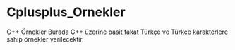 Cplusplus_Ornekler
==================

C++ Örnekler
Burada C++ üzerine basit fakat Türkçe ve Türkçe karakterlere sahip örnekler verilecektir.
